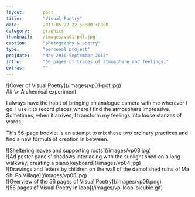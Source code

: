 ```yaml
---
layout:       post
title:        "Visual Poetry"
date:         2017-05-22 22:56:00 +0800
category:     graphics
thumbnail:    /images/vp01-pdf.jpg
caption:      "photography & poetry"
type:         "personal project"
projdate:     "May 2010-September 2013"
intro:        "56 pages of traces of atmosphere and feelings."
extras:       ""
---
```



<div class="image entry" markdown="1">
![Cover of Visual Poetry](/images/vp01-pdf.jpg)
</div>

<div class="entry" markdown="1">
## \>  A chemical experiment

I always have the habit of bringing an analogue camera with me wherever I go. I use it to record places where I find the atmosphere impressive. Sometimes, when it arrives, I transform my feelings into loose stanzas of words.

This 56-page booklet is an attempt to mix these two ordinary practices and find a new formula of creation in between.
</div>

<div class="image entry" markdown="1">
![Sheltering leaves and supporting roots](/images/vp03.jpg)
</div>

<div class="image entry" markdown="1">
![Ad poster panels' shadows interlacing with the sunlight shed on a long walkway, creating a piano keyboard](/images/vp04.jpg)
</div>

<div class="image entry" markdown="1">
![Drawings and letters by children on the wall of the demolished ruins of Ma Shi Po Village](/images/vp05.jpg)
</div>

<div class="image entry" markdown="1">
![Overview of the 56 pages of Visual Poetry](/images/vp06.png)
</div>

<div class="image entry" id="vp-loop" markdown="1">
![56 pages of Visual Poetry in loop](/images/vp-loop-bicubic.gif)
</div>